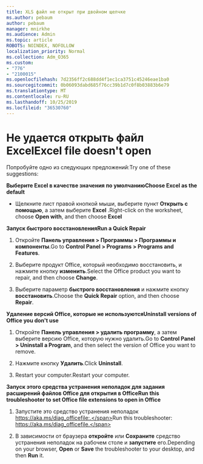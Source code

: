 ```yaml
---
title: XLS файл не открыт при двойном щелчке
ms.author: pebaum
author: pebaum
manager: mnirkhe
ms.audience: Admin
ms.topic: article
ROBOTS: NOINDEX, NOFOLLOW
localization_priority: Normal
ms.collection: Adm_O365
ms.custom:
- "776"
- "2100015"
ms.openlocfilehash: 7d2356ff2c688dd4f1ec1ca3751c45246eae1ba0
ms.sourcegitcommit: 0b06093dabd685f76cc39b1d7c0f8b03883b6e79
ms.translationtype: MT
ms.contentlocale: ru-RU
ms.lasthandoff: 10/25/2019
ms.locfileid: "36530760"
---
```

# <a name="excel-file-doesnt-open"></a><span data-ttu-id="d66d9-102">Не удается открыть файл Excel</span><span class="sxs-lookup"><span data-stu-id="d66d9-102">Excel file doesn't open</span></span>

<span data-ttu-id="d66d9-103">Попробуйте одно из следующих предложений:</span><span class="sxs-lookup"><span data-stu-id="d66d9-103">Try one of these suggestions:</span></span>

<span data-ttu-id="d66d9-104">**Выберите Excel в качестве значения по умолчанию**</span><span class="sxs-lookup"><span data-stu-id="d66d9-104">**Choose Excel as the default**</span></span>

* <span data-ttu-id="d66d9-105">Щелкните лист правой кнопкой мыши, выберите пункт **Открыть с помощью**, а затем выберите **Excel** .</span><span class="sxs-lookup"><span data-stu-id="d66d9-105">Right-click on the worksheet, choose **Open with**, and then choose **Excel**</span></span>

<span data-ttu-id="d66d9-106">**Запуск быстрого восстановления**</span><span class="sxs-lookup"><span data-stu-id="d66d9-106">**Run a Quick Repair**</span></span>

1. <span data-ttu-id="d66d9-107">Откройте **Панель управления > Программы > Программы и компоненты**.</span><span class="sxs-lookup"><span data-stu-id="d66d9-107">Go to **Control Panel > Programs > Programs and Features**.</span></span>

2. <span data-ttu-id="d66d9-108">Выберите продукт Office, который необходимо восстановить, и нажмите кнопку **изменить**.</span><span class="sxs-lookup"><span data-stu-id="d66d9-108">Select the Office product you want to repair, and then choose **Change**.</span></span>

3. <span data-ttu-id="d66d9-109">Выберите параметр **быстрого восстановления** и нажмите кнопку **восстановить**.</span><span class="sxs-lookup"><span data-stu-id="d66d9-109">Choose the **Quick Repair** option, and then choose **Repair**.</span></span>

<span data-ttu-id="d66d9-110">**Удаление версий Office, которые не используются**</span><span class="sxs-lookup"><span data-stu-id="d66d9-110">**Uninstall versions of Office you don't use**</span></span>

1. <span data-ttu-id="d66d9-111">Откройте **Панель управления > удалить программу**, а затем выберите версию Office, которую нужно удалить.</span><span class="sxs-lookup"><span data-stu-id="d66d9-111">Go to **Control Panel > Uninstall a Program**, and then select the version of Office you want to remove.</span></span>

2. <span data-ttu-id="d66d9-112">Нажмите кнопку **Удалить**.</span><span class="sxs-lookup"><span data-stu-id="d66d9-112">Click **Uninstall**.</span></span>

3. <span data-ttu-id="d66d9-113">Restart your computer.</span><span class="sxs-lookup"><span data-stu-id="d66d9-113">Restart your computer.</span></span>

<span data-ttu-id="d66d9-114">**Запуск этого средства устранения неполадок для задания расширений файлов Office для открытия в Office**</span><span class="sxs-lookup"><span data-stu-id="d66d9-114">**Run this troubleshooter to set Office file extensions to open in Office**</span></span>

1. <span data-ttu-id="d66d9-115">Запустите это средство устранения неполадок https://aka.ms/diag_officefile:.</span><span class="sxs-lookup"><span data-stu-id="d66d9-115">Run this troubleshooter: https://aka.ms/diag_officefile.</span></span>

2. <span data-ttu-id="d66d9-116">В зависимости от браузера **откройте** или **Сохраните** средство устранения неполадок на рабочем столе и **запустите** его.</span><span class="sxs-lookup"><span data-stu-id="d66d9-116">Depending on your browser, **Open** or **Save** the troubleshooter to your desktop, and then **Run** it.</span></span>
